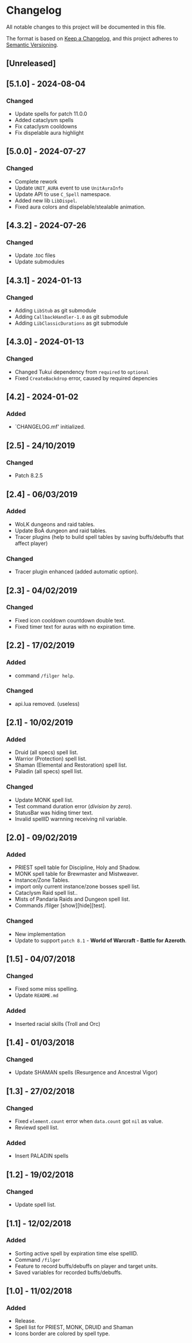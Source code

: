 # Changelog

All notable changes to this project will be documented in this file.

The format is based on [Keep a Changelog](https://keepachangelog.com/en/1.0.0/),
and this project adheres to [Semantic Versioning](https://semver.org/spec/v2.0.0.html).

## [Unreleased]

## [5.1.0] - 2024-08-04

### Changed

-   Update spells for patch 11.0.0
-   Added cataclysm spells
-   Fix cataclysm cooldowns
-   Fix dispelable aura highlight

## [5.0.0] - 2024-07-27

### Changed

-   Complete rework
-   Update `UNIT_AURA` event to use `UnitAuraInfo`
-   Update API to use `C_Spell` namespace.
-   Added new lib `LibDispel`.
-   Fixed aura colors and dispelable/stealable animation.

## [4.3.2] - 2024-07-26

### Changed

-   Update .toc files
-   Update submodules

## [4.3.1] - 2024-01-13

### Changed

-   Adding `LibStub` as git submodule
-   Adding `CallbackHandler-1.0` as git submodule
-   Adding `LibClassicDurations` as git submodule

## [4.3.0] - 2024-01-13

### Changed

-   Changed Tukui dependency from `required` to `optional`
-   Fixed `CreateBackdrop` error, caused by required depencies

## [4.2] - 2024-01-02

### Added

-   `CHANGELOG.mf' initialized.

## [2.5] - 24/10/2019

### Changed

-   Patch 8.2.5

## [2.4] - 06/03/2019

### Added

-   WoLK dungeons and raid tables.
-   Update BoA dungeon and raid tables.
-   Tracer plugins (help to build spell tables by saving buffs/debuffs that affect player)

### Changed

-   Tracer plugin enhanced (added automatic option).

## [2.3] - 04/02/2019

### Changed

-   Fixed icon cooldown countdown double text.
-   Fixed timer text for auras with no expiration time.

## [2.2] - 17/02/2019

### Added

-   command `/filger help`.

### Changed

-   api.lua removed. (useless)

## [2.1] - 10/02/2019

### Added

-   Druid (all specs) spell list.
-   Warrior (Protection) spell list.
-   Shaman (Elemental and Restoration) spell list.
-   Paladin (all specs) spell list.

### Changed

-   Update MONK spell list.
-   Test command duration error (*division by zero*).
-   StatusBar was hiding timer text.
-   Invalid spellID warnning receiving nil variable.

## [2.0] - 09/02/2019

### Added

-   PRIEST spell table for Discipline, Holy and Shadow.
-   MONK spell table for Brewmaster and Mistweaver.
-   Instance/Zone Tables.
-   import only current instance/zone bosses spell list.
-   Cataclysm Raid spell list..
-   Mists of Pandaria Raids and Dungeon spell list.
-   Commands /filger [show][hide][test].

### Changed

-   New implementation
-   Update to support `patch 8.1` - **World of Warcraft - Battle for Azeroth**.

## [1.5] - 04/07/2018

### Changed

-   Fixed some miss spelling.
-   Update `README.md`

### Added

-   Inserted racial skills (Troll and Orc)

## [1.4] - 01/03/2018

### Changed

-   Update SHAMAN spells (Resurgence and Ancestral Vigor)

## [1.3] - 27/02/2018

### Changed

-   Fixed `element.count` error when `data.count` got `nil` as value.
-   Reviewd spell list.

### Added

-   Insert PALADIN spells

## [1.2] - 19/02/2018

### Changed

-   Update spell list.

## [1.1] - 12/02/2018

### Added

-   Sorting active spell by expiration time else spellID.
-   Command `/filger`
-   Feature to record buffs/debuffs on player and target units.
-   Saved variables for recorded buffs/debuffs.

## [1.0] - 11/02/2018

### Added

-   Release.
-   Spell list for PRIEST, MONK, DRUID and Shaman
-   Icons border are colored by spell type.
